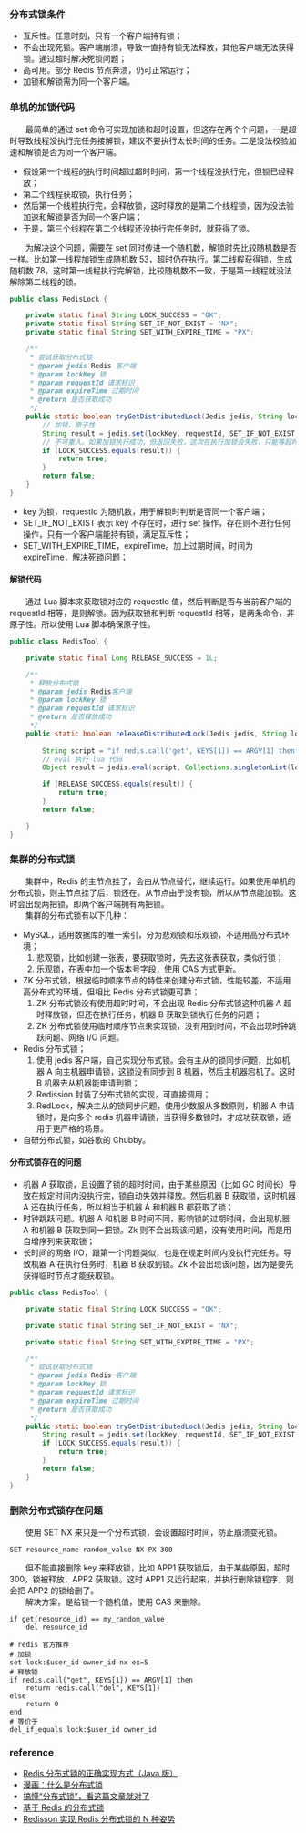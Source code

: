 ### 分布式锁条件

- 互斥性。任意时刻，只有一个客户端持有锁；
- 不会出现死锁。客户端崩溃，导致一直持有锁无法释放，其他客户端无法获得锁。通过超时解决死锁问题；
- 高可用。部分 Redis 节点奔溃，仍可正常运行；
- 加锁和解锁需为同一个客户端。

### 单机的加锁代码
　　最简单的通过 set 命令可实现加锁和超时设置，但这存在两个个问题，一是超时导致线程没执行完任务接解锁，建议不要执行太长时间的任务。二是没法校验加速和解锁是否为同一个客户端。

- 假设第一个线程的执行时间超过超时时间，第一个线程没执行完，但锁已经释放；
- 第二个线程获取锁，执行任务；
- 然后第一个线程执行完，会释放锁，这时释放的是第二个线程锁，因为没法验加速和解锁是否为同一个客户端；
- 于是，第三个线程在第二个线程还没执行完任务时，就获得了锁。

　　为解决这个问题，需要在 set 同时传进一个随机数，解锁时先比较随机数是否一样。比如第一线程加锁生成随机数 53，超时仍在执行。第二线程获得锁，生成随机数 78，这时第一线程执行完解锁，比较随机数不一致，于是第一线程就没法解除第二线程的锁。

```java
public class RedisLock {

    private static final String LOCK_SUCCESS = "OK";
    private static final String SET_IF_NOT_EXIST = "NX";
    private static final String SET_WITH_EXPIRE_TIME = "PX";

    /**
     * 尝试获取分布式锁
     * @param jedis Redis 客户端
     * @param lockKey 锁
     * @param requestId 请求标识
     * @param expireTime 过期时间
     * @return 是否获取成功
     */
    public static boolean tryGetDistributedLock(Jedis jedis, String lockKey, String requestId, int expireTime) {
        // 加锁，原子性
        String result = jedis.set(lockKey, requestId, SET_IF_NOT_EXIST, SET_WITH_EXPIRE_TIME, expireTime);
		// 不可重入。如果加锁执行成功，但返回失败，这次在执行加锁会失败，只能等超时解锁
        if (LOCK_SUCCESS.equals(result)) {
            return true;
        }
        return false;
    }
}
```

- key 为锁，requestId 为随机数，用于解锁时判断是否同一个客户端；
- SET_IF_NOT_EXIST 表示 key 不存在时，进行 set 操作，存在则不进行任何操作，只有一个客户端能持有锁，满足互斥性；
- SET_WITH_EXPIRE_TIME，expireTime。加上过期时间，时间为 expireTime，解决死锁问题；

#### 解锁代码
　　通过 Lua 脚本来获取锁对应的 requestId 值，然后判断是否与当前客户端的 requestId 相等，是则解锁。因为获取锁和判断 requestId 相等，是两条命令，非原子性。所以使用 Lua 脚本确保原子性。

```java
public class RedisTool {

    private static final Long RELEASE_SUCCESS = 1L;

    /**
     * 释放分布式锁
     * @param jedis Redis客户端
     * @param lockKey 锁
     * @param requestId 请求标识
     * @return 是否释放成功
     */
    public static boolean releaseDistributedLock(Jedis jedis, String lockKey, String requestId) {
        
        String script = "if redis.call('get', KEYS[1]) == ARGV[1] then return redis.call('del', KEYS[1]) else return 0 end";
		// eval 执行 lua 代码
        Object result = jedis.eval(script, Collections.singletonList(lockKey), Collections.singletonList(requestId));

        if (RELEASE_SUCCESS.equals(result)) {
            return true;
        }
        return false;

    }
}
```

### 集群的分布式锁
　　集群中，Redis 的主节点挂了，会由从节点替代，继续运行。如果使用单机的分布式锁，则主节点挂了后，锁还在。从节点由于没有锁，所以从节点能加锁。这时会出现两把锁，即两个客户端拥有两把锁。<br />
　　集群的分布式锁有以下几种：

- MySQL，适用数据库的唯一索引，分为悲观锁和乐观锁，不适用高分布式环境；
    1. 悲观锁，比如创建一张表，要获取锁时，先去这张表获取，类似行锁；
    2. 乐观锁，在表中加一个版本号字段，使用 CAS 方式更新。
- ZK 分布式锁，根据临时顺序节点的特性来创建分布式锁，性能较差，不适用高分布式的环境，但相比 Redis 分布式锁更可靠；
    1. ZK 分布式锁没有使用超时时间，不会出现 Redis 分布式锁这种机器 A 超时释放锁，但还在执行任务，机器 B 获取到锁执行任务的问题；
    2. ZK 分布式锁使用临时顺序节点来实现锁，没有用到时间，不会出现时钟跳跃问题、网络 I/O 问题。
- Redis 分布式锁；
    1. 使用 jedis 客户端，自己实现分布式锁。会有主从的锁同步问题，比如机器 A 向主机器申请锁，这锁没有同步到 B 机器，然后主机器宕机了。这时 B 机器去从机器能申请到锁；
    2. Redission 封装了分布式锁的实现，可直接调用；
    3. RedLock，解决主从的锁同步问题，使用少数服从多数原则，机器 A 申请锁时，是向多个 redis 机器申请锁，当获得多数锁时，才成功获取锁，适用于更严格的场景。
- 自研分布式锁，如谷歌的 Chubby。

#### 分布式锁存在的问题

- 机器 A 获取锁，且设置了锁的超时时间，由于某些原因（比如 GC 时间长）导致在规定时间内没执行完，锁自动失效并释放。然后机器 B 获取锁，这时机器 A 还在执行任务，所以相当于机器 A 和机器 B 都获取了锁；
- 时钟跳跃问题。机器 A 和机器 B 时间不同，影响锁的过期时间，会出现机器 A 和机器 B 获取到同一把锁。Zk 则不会出现该问题，没有使用时间，而是用自增序列来获取锁；
- 长时间的网络 I/O，跟第一个问题类似，也是在规定时间内没执行完任务。导致机器 A 在执行任务时，机器 B 获取到锁。Zk 不会出现该问题，因为是要先获得临时节点才能获取锁。


```java
public class RedisTool {

    private static final String LOCK_SUCCESS = "OK";

    private static final String SET_IF_NOT_EXIST = "NX";

    private static final String SET_WITH_EXPIRE_TIME = "PX";

    /**
     * 尝试获取分布式锁
     * @param jedis Redis 客户端
     * @param lockKey 锁
     * @param requestId 请求标识
     * @param expireTime 过期时间
     * @return 是否获取成功
     */
    public static boolean tryGetDistributedLock(Jedis jedis, String lockKey, String requestId, int expireTime) {
        String result = jedis.set(lockKey, requestId, SET_IF_NOT_EXIST, SET_WITH_EXPIRE_TIME, expireTime);
        if (LOCK_SUCCESS.equals(result)) {
            return true;
        }
        return false;
    }
}
```

### 删除分布式锁存在问题
　　使用 SET NX 来只是一个分布式锁，会设置超时时间，防止崩溃变死锁。

```redis
SET resource_name random_value NX PX 300
```

　　但不能直接删除 key 来释放锁，比如 APP1 获取锁后，由于某些原因，超时 300，锁被释放，APP2 获取锁。这时 APP1 又运行起来，并执行删除锁程序，则会把 APP2 的锁给删了。<br />
　　解决方案，是给锁一个随机值，使用 CAS 来删除。

```redis
if get(resource_id) == my_random_value
    del resource_id

# redis 官方推荐
# 加锁
set lock:$user_id owner_id nx ex=5
# 释放锁
if redis.call("get", KEYS[1]) == ARGV[1] then
    return redis.call("del", KEYS[1])
else
    return 0
end
# 等价于
del_if_equals lock:$user_id owner_id
```

### reference

- [Redis 分布式锁的正确实现方式（Java 版）](https://mp.weixin.qq.com/s/qJK61ew0kCExvXrqb7-RSg)
- [漫画：什么是分布式锁](https://mp.weixin.qq.com/s/8fdBKAyHZrfHmSajXT_dnA)
- [搞懂“分布式锁”，看这篇文章就对了](https://mp.weixin.qq.com/s/hoZB0wdwXfG3ECKlzjtPdw)
- [基于 Redis 的分布式锁](https://crossoverjie.top/2018/03/29/distributed-lock/distributed-lock-redis/)
- [Redisson 实现 Redis 分布式锁的 N 种姿势](https://mp.weixin.qq.com/s/8uhYult2h_YUHT7q7YCKYQ)